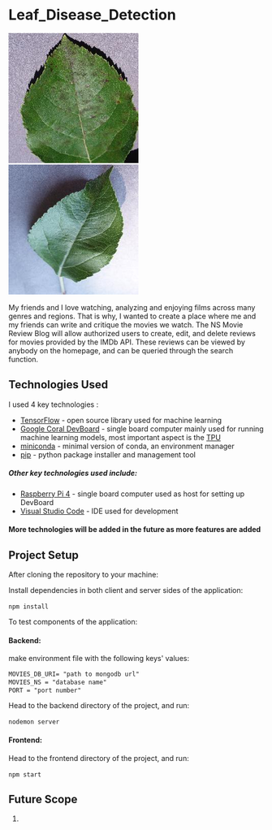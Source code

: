 # Leaf_Disease_Detection

![Apple_Scab](https://github.com/omarshaban0/Leaf_Disease_Detection/blob/main/Assets%20for%20Readme/Apple_Scab_Leaf.JPG)
![Apple_Healthy](https://github.com/omarshaban0/Leaf_Disease_Detection/blob/main/Assets%20for%20Readme/Apple_Healthy_Leaf.JPG)

My friends and I love watching, analyzing and enjoying films across many genres and regions. That is why, I wanted
to create a place where me and my friends can write and critique the movies we watch. The NS Movie Review Blog
will allow authorized users to create, edit, and delete reviews for movies provided by the IMDb API. These reviews can be
viewed by anybody on the homepage, and can be queried through the search function.

## Technologies Used
I used 4 key technologies :

* [TensorFlow](https://www.tensorflow.org/) - open source library used for machine learning
* [Google Coral DevBoard](https://coral.ai/products/dev-board/) - single board computer mainly used for running machine learning models, most important aspect is the [TPU](https://www.assured-systems.com/us/news/article/google-edge-tpu---what-is-it-and-how-does-it-work/)
* [miniconda](https://docs.conda.io/en/latest/miniconda.html) - minimal version of conda, an environment manager
* [pip](https://github.com/pypa/pip) - python package installer and management tool


##### Other key technologies used include:

* [Raspberry Pi 4](https://www.raspberrypi.com/products/raspberry-pi-4-model-b/) - single board computer used as host for setting up DevBoard
* [Visual Studio Code](https://code.visualstudio.com/) - IDE used for development


#### More technologies will be added in the future as more features are added

## Project Setup
After cloning the repository to your machine:

Install dependencies in both client and server sides of the application:

`npm install`

To test components of the application:

#### Backend:

make environment file with the following keys' values:
```
MOVIES_DB_URI= "path to mongodb url"
MOVIES_NS = "database name"
PORT = "port number"
```
Head to the backend directory of the project, and run:

`nodemon server`

#### Frontend:

Head to the frontend directory of the project, and run:

`npm start`

## Future Scope
1. 
